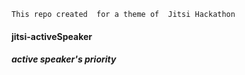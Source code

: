 ```This repo created  for a theme of  Jitsi Hackathon```

#### jitsi-activeSpeaker
##### active speaker's priority
